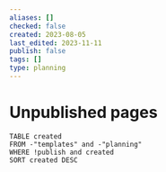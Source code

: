 ```yaml
---
aliases: []
checked: false
created: 2023-08-05
last_edited: 2023-11-11
publish: false
tags: []
type: planning
---
```

# Unpublished pages

```dataview
TABLE created
FROM -"templates" and -"planning"
WHERE !publish and created
SORT created DESC
```
